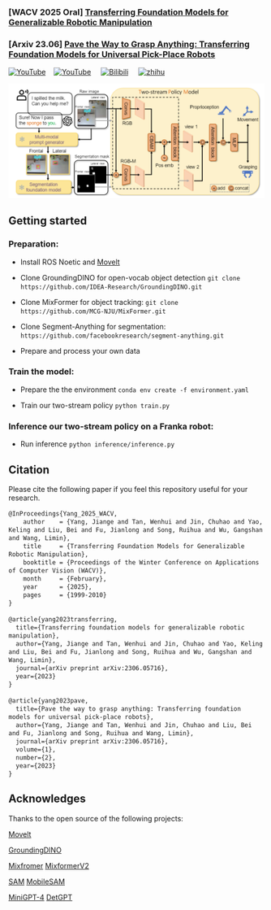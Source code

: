 ### [WACV 2025 Oral] [Transferring Foundation Models for Generalizable Robotic Manipulation](https://arxiv.org/pdf/2306.05716)
### [Arxiv 23.06] [Pave the Way to Grasp Anything: Transferring Foundation Models for Universal Pick-Place Robots](https://arxiv.org/abs/2306.05716v1)


[![YouTube](https://badges.aleen42.com/src/youtube.svg)](https://www.youtube.com/watch?v=MAcUPFBfRIw)&nbsp;&nbsp;&nbsp;&nbsp;[![YouTube](https://badges.aleen42.com/src/youtube.svg)](https://www.youtube.com/watch?v=1m9wNzfp_4E&t=1s)&nbsp;&nbsp;&nbsp;&nbsp; <a href="https://www.bilibili.com/video/BV178411Z7H2/?spm_id_from=333.337.search-card.all.click&vd_source=6ef02624a258fc3bb2d549db99686bc9"><img src="https://upload.wikimedia.org/wikipedia/en/b/b7/Bilibili_logo.svg" alt="Bilibili" width="50"></a>&nbsp;&nbsp;&nbsp;&nbsp; <a href="https://zhuanlan.zhihu.com/p/29826500937"><img src="https://zh.wikipedia.org/zh-cn/File:Zhihu_logo.svg" alt="zhihu" width="50"></a>

![caps](./frame_work.png)

## Getting started

### Preparation:
- Install ROS Noetic and [Movelt](https://github.com/moveit/moveit)

- Clone GroundingDINO for open-vocab object detection
`git clone https://github.com/IDEA-Research/GroundingDINO.git`

- Clone MixFormer for object tracking:
`git clone https://github.com/MCG-NJU/MixFormer.git`

- Clone Segment-Anything for segmentation:
`https://github.com/facebookresearch/segment-anything.git`

- Prepare and process your own data

### Train the model:

- Prepare the the environment
`
conda env create -f environment.yaml
`

- Train our two-stream policy
`
python train.py
`

### Inference our two-stream policy on a Franka robot:

- Run inference
`
python inference/inference.py
`

## Citation
Please cite the following paper if you feel this repository useful for your research.
```
@InProceedings{Yang_2025_WACV,
    author    = {Yang, Jiange and Tan, Wenhui and Jin, Chuhao and Yao, Keling and Liu, Bei and Fu, Jianlong and Song, Ruihua and Wu, Gangshan and Wang, Limin},
    title     = {Transferring Foundation Models for Generalizable Robotic Manipulation},
    booktitle = {Proceedings of the Winter Conference on Applications of Computer Vision (WACV)},
    month     = {February},
    year      = {2025},
    pages     = {1999-2010}
}

@article{yang2023transferring,
  title={Transferring foundation models for generalizable robotic manipulation},
  author={Yang, Jiange and Tan, Wenhui and Jin, Chuhao and Yao, Keling and Liu, Bei and Fu, Jianlong and Song, Ruihua and Wu, Gangshan and Wang, Limin},
  journal={arXiv preprint arXiv:2306.05716},
  year={2023}
}

@article{yang2023pave,
  title={Pave the way to grasp anything: Transferring foundation models for universal pick-place robots},
  author={Yang, Jiange and Tan, Wenhui and Jin, Chuhao and Liu, Bei and Fu, Jianlong and Song, Ruihua and Wang, Limin},
  journal={arXiv preprint arXiv:2306.05716},
  volume={1},
  number={2},
  year={2023}
}
```
## Acknowledges

Thanks to the open source of the following projects:

[Movelt](https://github.com/moveit/moveit)

[GroundingDINO](https://github.com/IDEA-Research/GroundingDINO) 

[Mixfromer](https://github.com/MCG-NJU/MixFormer)  [MixformerV2](https://github.com/MCG-NJU/MixFormerV2) 

[SAM](https://github.com/facebookresearch/segment-anything) [MobileSAM](https://github.com/ChaoningZhang/MobileSAM)

[MiniGPT-4](https://github.com/Vision-CAIR/MiniGPT-4) [DetGPT](https://github.com/OptimalScale/DetGPT)
